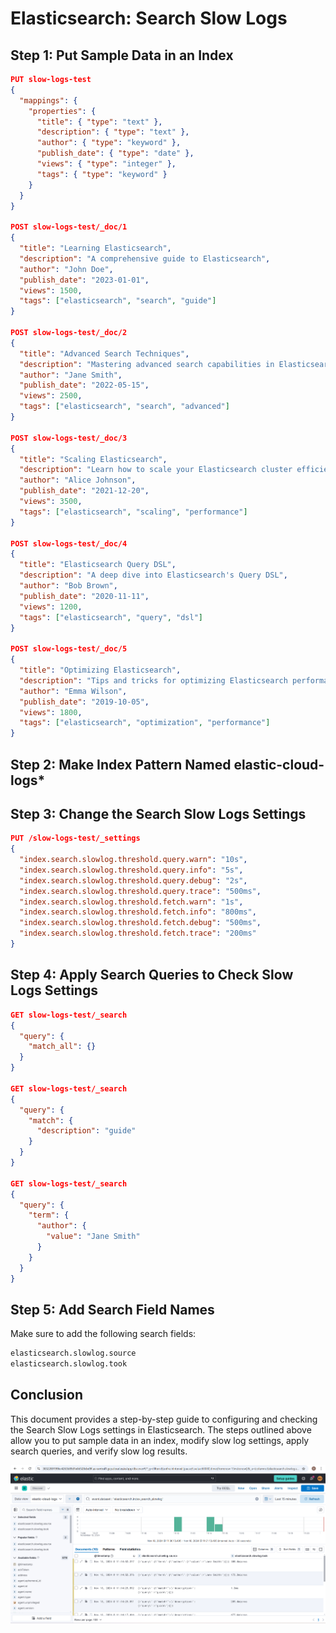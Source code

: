 # Elasticsearch: Search Slow Logs

## Step 1: Put Sample Data in an Index

```json
PUT slow-logs-test
{
  "mappings": {
    "properties": {
      "title": { "type": "text" },
      "description": { "type": "text" },
      "author": { "type": "keyword" },
      "publish_date": { "type": "date" },
      "views": { "type": "integer" },
      "tags": { "type": "keyword" }
    }
  }
}

POST slow-logs-test/_doc/1
{
  "title": "Learning Elasticsearch",
  "description": "A comprehensive guide to Elasticsearch",
  "author": "John Doe",
  "publish_date": "2023-01-01",
  "views": 1500,
  "tags": ["elasticsearch", "search", "guide"]
}

POST slow-logs-test/_doc/2
{
  "title": "Advanced Search Techniques",
  "description": "Mastering advanced search capabilities in Elasticsearch",
  "author": "Jane Smith",
  "publish_date": "2022-05-15",
  "views": 2500,
  "tags": ["elasticsearch", "search", "advanced"]
}

POST slow-logs-test/_doc/3
{
  "title": "Scaling Elasticsearch",
  "description": "Learn how to scale your Elasticsearch cluster efficiently",
  "author": "Alice Johnson",
  "publish_date": "2021-12-20",
  "views": 3500,
  "tags": ["elasticsearch", "scaling", "performance"]
}

POST slow-logs-test/_doc/4
{
  "title": "Elasticsearch Query DSL",
  "description": "A deep dive into Elasticsearch's Query DSL",
  "author": "Bob Brown",
  "publish_date": "2020-11-11",
  "views": 1200,
  "tags": ["elasticsearch", "query", "dsl"]
}

POST slow-logs-test/_doc/5
{
  "title": "Optimizing Elasticsearch",
  "description": "Tips and tricks for optimizing Elasticsearch performance",
  "author": "Emma Wilson",
  "publish_date": "2019-10-05",
  "views": 1800,
  "tags": ["elasticsearch", "optimization", "performance"]
}

```
## Step 2: Make Index Pattern Named elastic-cloud-logs*

## Step 3: Change the Search Slow Logs Settings

```json
PUT /slow-logs-test/_settings
{
  "index.search.slowlog.threshold.query.warn": "10s",
  "index.search.slowlog.threshold.query.info": "5s",
  "index.search.slowlog.threshold.query.debug": "2s",
  "index.search.slowlog.threshold.query.trace": "500ms",
  "index.search.slowlog.threshold.fetch.warn": "1s",
  "index.search.slowlog.threshold.fetch.info": "800ms",
  "index.search.slowlog.threshold.fetch.debug": "500ms",
  "index.search.slowlog.threshold.fetch.trace": "200ms"
}
```
## Step 4: Apply Search Queries to Check Slow Logs Settings
```json
GET slow-logs-test/_search
{
  "query": {
    "match_all": {}
  }
}

GET slow-logs-test/_search
{
  "query": {
    "match": {
      "description": "guide"
    }
  }
}

GET slow-logs-test/_search
{
  "query": {
    "term": {
      "author": {
        "value": "Jane Smith"
      }
    }
  }
}

```
## Step 5: Add Search Field Names
Make sure to add the following search fields:

```bash
elasticsearch.slowlog.source
elasticsearch.slowlog.took
```
## Conclusion
This document provides a step-by-step guide to configuring and checking the Search Slow Logs settings in Elasticsearch. The steps outlined above allow you to put sample data in an index, modify slow log settings, apply search queries, and verify slow log results.


![Search-Analytics-](images/Slowlogs_dashboard.png)

